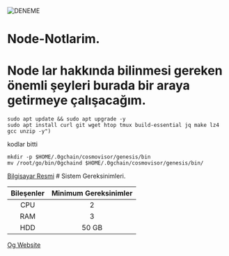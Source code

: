 ![DENEME](https://github.com/tolga06060/Node-Notlarim/blob/main/Minimalist%20_NodeWan_.jpg)
# Node-Notlarim.
# Node lar hakkında bilinmesi gereken önemli şeyleri burada bir araya getirmeye çalışacağım.
```
sudo apt update && sudo apt upgrade -y
sudo apt install curl git wget htop tmux build-essential jq make lz4 gcc unzip -y")
```


kodlar bitti

```
mkdir -p $HOME/.0gchain/cosmovisor/genesis/bin
mv /root/go/bin/0gchaind $HOME/.0gchain/cosmovisor/genesis/bin/
```
[Bilgisayar Resmi](https://example.com/computer.png) # Sistem Gereksinimleri.

| Bileşenler	| Minimum Gereksinimler |
| :----------:  | :----------:  |
| CPU         | 2          |
| RAM         |  3          | 
| HDD         | 50 GB       | 

[Og Website](https://0g.ai/)
